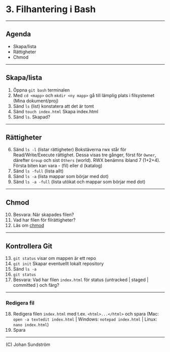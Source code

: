 # 3. Filhantering i Bash

---

## Agenda

* Skapa/lista
* Rättigheter
* Chmod

---

## Skapa/lista

1. Öppna ```git bash``` terminalen
2. Med ```cd <mapp>``` och ```mkdir <ny mapp>``` gå till lämplig plats i filsystemet (Mina dokument/proj)
3. Sänd ```ls``` (list) konstatera att det är tomt
4. Sänd ```touch index.html``` Skapa index.html
5. Sänd ```ls```. Skapad?

---

## Rättigheter

6. Sänd ```ls -l``` (listar rättigheter)
Bokstäverna rwx står för Read/Write/Execute rättighet. Dessa visas tre gånger, först för ```Owner```, därefter ```Group``` och sist ```Others``` (world). RWX benämns ibland 7 (1+2+4). Första biten kan vara - (fil) eller d (katalog)
7. Sänd ```ls -full``` (lista allt)
8. Sänd ```ls -a``` (lista mappar som börjar med dot)
9. Sänd ```ls -a -full``` (lista utökat och mappar som börjar med dot)

---

## Chmod

10. Besvara: När skapades filen?
11. Vad har filen för filrättigheter?
12. Läs om [chmod](https://ss64.com/bash/chmod.htm)

---

## Kontrollera Git

13. ```git status``` visar om mappen är ett repo
14. ```git init``` Skapar eventuellt lokalt repository
15. Sänd ```ls -a``` 
16. ```git status```
17. Besvara: Vad har filen ```index.html``` för status (untracked | staged | committed ) och färg?

---

### Redigera fil

18. Redigera filen ```index.html``` med t.ex. ```<html>...</html>``` och spara (Mac: ```open -a textedit index.html``` | Windows: ```notepad index.html``` | Linux: ```nano index.html```)
19. Spara

--- 

(C) Johan Sundström